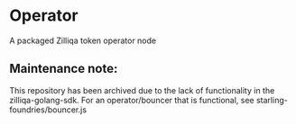 # Operator
A packaged Zilliqa token operator node

## Maintenance note:

This repository has been archived due to the lack of functionality in the zilliqa-golang-sdk. For an operator/bouncer that is functional, see starling-foundries/bouncer.js
